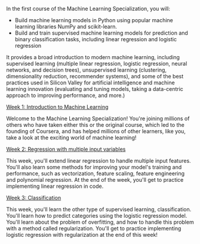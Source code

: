 In the first course of the Machine Learning Specialization, you will:

- Build machine learning models in Python using popular machine learning libraries NumPy and scikit-learn.
- Build and train supervised machine learning models for prediction and binary classification tasks, including linear regression and logistic regression

It provides a broad introduction to modern machine learning, including supervised learning (multiple linear regression, logistic regression, neural networks, and decision trees), unsupervised learning (clustering, dimensionality reduction, recommender systems), and some of the best practices used in Silicon Valley for artificial intelligence and machine learning innovation (evaluating and tuning models, taking a data-centric approach to improving performance, and more.)

[Week 1: Introduction to Machine Learning](./week1/README.md)

Welcome to the Machine Learning Specialization! You're joining millions of others who have taken either this or the original course, which led to the founding of Coursera, and has helped millions of other learners, like you, take a look at the exciting world of machine learning!


[Week 2: Regression with multiple input variables](./week2/README.md)

This week, you'll extend linear regression to handle multiple input features. You'll also learn some methods for improving your model's training and performance, such as vectorization, feature scaling, feature engineering and polynomial regression. At the end of the week, you'll get to practice implementing linear regression in code.

[Week 3: Classification](./week3/README.md)

This week, you'll learn the other type of supervised learning, classification. You'll learn how to predict categories using the logistic regression model. You'll learn about the problem of overfitting, and how to handle this problem with a method called regularization. You'll get to practice implementing logistic regression with regularization at the end of this week!


